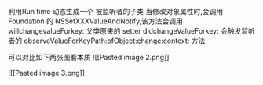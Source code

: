 利用Run time 动态生成一个 被监听者的子类
当修改对象属性时,会调用 Foundation  的  NSSetXXXValueAndNotify,该方法会调用
	willchangevalueForkey:
	父类原来的 setter
	didchangeValueForkey:
	会触发监听者的	observeValueForKeyPath:ofObject:change:context: 方法
	
	
可以对比如下两张图看本质
![[Pasted image 2.png]]

![[Pasted image 3.png]]